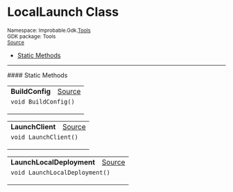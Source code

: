 
# LocalLaunch Class
<sup>
Namespace: Improbable.Gdk.<a href="{{urlRoot}}/api/tools-index">Tools</a><br/>
GDK package: Tools<br/>
<a href="https://www.github.com/spatialos/gdk-for-unity/blob/0.2.4/workers/unity/Packages/com.improbable.gdk.tools/LocalLaunch.cs/#L12">Source</a>
<style>
a code {
                    padding: 0em 0.25em!important;
}
code {
                    background-color: #ffffff!important;
}
</style>
</sup>
<nav id="pageToc" class="page-toc"><ul><li><a href="#static-methods">Static Methods</a>
</ul></nav>











</p>
<hr style="width:100%; border-top-color:#d8d8d8" />
#### Static Methods


</p>




<table width="100%">
    <tr>
        <td style="border-right:none"><b>BuildConfig</b></td>
        <td style="border-left:none; text-align:right"><a href="https://www.github.com/spatialos/gdk-for-unity/blob/0.2.4/workers/unity/Packages/com.improbable.gdk.tools/LocalLaunch.cs/#L57">Source</a></td>
    </tr>
    <tr>
        <td colspan="2">
<code>void BuildConfig()</code></p>






</td>
    </tr>
</table>


<table width="100%">
    <tr>
        <td style="border-right:none"><b>LaunchClient</b></td>
        <td style="border-left:none; text-align:right"><a href="https://www.github.com/spatialos/gdk-for-unity/blob/0.2.4/workers/unity/Packages/com.improbable.gdk.tools/LocalLaunch.cs/#L70">Source</a></td>
    </tr>
    <tr>
        <td colspan="2">
<code>void LaunchClient()</code></p>






</td>
    </tr>
</table>


<table width="100%">
    <tr>
        <td style="border-right:none"><b>LaunchLocalDeployment</b></td>
        <td style="border-left:none; text-align:right"><a href="https://www.github.com/spatialos/gdk-for-unity/blob/0.2.4/workers/unity/Packages/com.improbable.gdk.tools/LocalLaunch.cs/#L202">Source</a></td>
    </tr>
    <tr>
        <td colspan="2">
<code>void LaunchLocalDeployment()</code></p>






</td>
    </tr>
</table>







